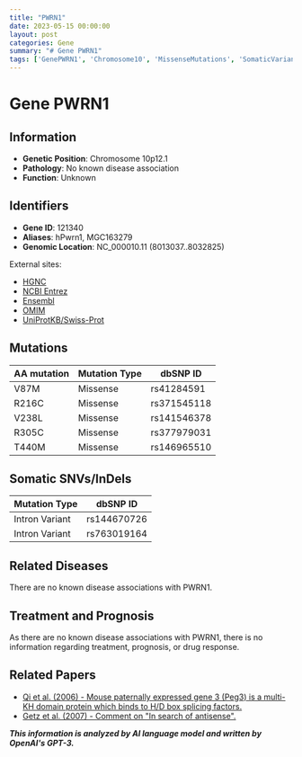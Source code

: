 ```yaml
---
title: "PWRN1"
date: 2023-05-15 00:00:00
layout: post
categories: Gene
summary: "# Gene PWRN1"
tags: ['GenePWRN1', 'Chromosome10', 'MissenseMutations', 'SomaticVariants', 'UnknownFunction', 'NoDiseaseAssociation', 'GeneticPosition', 'RelatedPapers']
---
```


# Gene PWRN1

## Information

- **Genetic Position**: Chromosome 10p12.1
- **Pathology**: No known disease association
- **Function**: Unknown

## Identifiers

- **Gene ID**: 121340
- **Aliases**: hPwrn1, MGC163279
- **Genomic Location**: NC_000010.11 (8013037..8032825)

External sites:
- [HGNC]([Click](https://www.genenames.org/data/gene-symbol-report/#!/hgnc_id/HGNC:31108))
- [NCBI Entrez]([Click](https://www.ncbi.nlm.nih.gov/gene/121340))
- [Ensembl]([Click](https://useast.ensembl.org/Homo_sapiens/Gene/Summary?db=core;g=ENSG00000204553;r=10:8013037-8032825))
- [OMIM]([Click](https://www.omim.org/entry/610082?search=PWRN1&highlight=pwrn1))
- [UniProtKB/Swiss-Prot]([Click](https://www.uniprot.org/uniprot/Q9P2D1))

## Mutations



| AA mutation | Mutation Type | dbSNP ID|
|-------------|---------------|-----------------|
| V87M | Missense | rs41284591 |
| R216C | Missense | rs371545118 |
| V238L | Missense | rs141546378 |
| R305C | Missense | rs377979031 |
| T440M | Missense | rs146965510 |


## Somatic SNVs/InDels

| Mutation Type | dbSNP ID |
|---------------|------------|
| Intron Variant | rs144670726 |
| Intron Variant | rs763019164 |

## Related Diseases

There are no known disease associations with PWRN1.

## Treatment and Prognosis

As there are no known disease associations with PWRN1, there is no information regarding treatment, prognosis, or drug response.

## Related Papers

- [Qi et al. (2006) - Mouse paternally expressed gene 3 (Peg3) is a multi-KH domain protein which binds to H/D box splicing factors.]([Click](https://pubmed.ncbi.nlm.nih.gov/16632665/))
- [Getz et al. (2007) - Comment on "In search of antisense".]([Click](https://pubmed.ncbi.nlm.nih.gov/17407411/))

**_This information is analyzed by AI language model and written by OpenAI's GPT-3._**